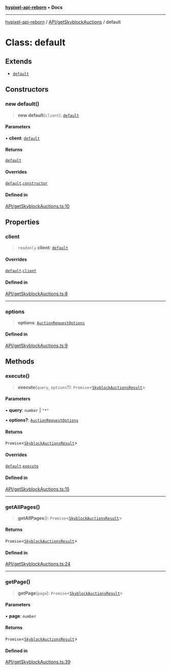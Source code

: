 [**hypixel-api-reborn**](../../../README.md) • **Docs**

***

[hypixel-api-reborn](../../../modules.md) / [API/getSkyblockAuctions](../README.md) / default

# Class: default

## Extends

- [`default`](../../../Private/Endpoint/classes/default.md)

## Constructors

### new default()

> **new default**(`client`): [`default`](default.md)

#### Parameters

• **client**: [`default`](../../../Client/classes/default.md)

#### Returns

[`default`](default.md)

#### Overrides

[`default`](../../../Private/Endpoint/classes/default.md).[`constructor`](../../../Private/Endpoint/classes/default.md#constructors)

#### Defined in

[API/getSkyblockAuctions.ts:10](https://github.com/Kathund/REBORN-docs-TEST/blob/226e7f6a62bb6bca87ef0828ac84e9098d59f860/src/API/getSkyblockAuctions.ts#L10)

## Properties

### client

> `readonly` **client**: [`default`](../../../Client/classes/default.md)

#### Overrides

[`default`](../../../Private/Endpoint/classes/default.md).[`client`](../../../Private/Endpoint/classes/default.md#client)

#### Defined in

[API/getSkyblockAuctions.ts:8](https://github.com/Kathund/REBORN-docs-TEST/blob/226e7f6a62bb6bca87ef0828ac84e9098d59f860/src/API/getSkyblockAuctions.ts#L8)

***

### options

> **options**: [`AuctionRequestOptions`](../../API/interfaces/AuctionRequestOptions.md)

#### Defined in

[API/getSkyblockAuctions.ts:9](https://github.com/Kathund/REBORN-docs-TEST/blob/226e7f6a62bb6bca87ef0828ac84e9098d59f860/src/API/getSkyblockAuctions.ts#L9)

## Methods

### execute()

> **execute**(`query`, `options`?): `Promise`\<[`SkyblockAuctionsResult`](../../API/interfaces/SkyblockAuctionsResult.md)\>

#### Parameters

• **query**: `number` \| `"*"`

• **options?**: [`AuctionRequestOptions`](../../API/interfaces/AuctionRequestOptions.md)

#### Returns

`Promise`\<[`SkyblockAuctionsResult`](../../API/interfaces/SkyblockAuctionsResult.md)\>

#### Overrides

[`default`](../../../Private/Endpoint/classes/default.md).[`execute`](../../../Private/Endpoint/classes/default.md#execute)

#### Defined in

[API/getSkyblockAuctions.ts:15](https://github.com/Kathund/REBORN-docs-TEST/blob/226e7f6a62bb6bca87ef0828ac84e9098d59f860/src/API/getSkyblockAuctions.ts#L15)

***

### getAllPages()

> **getAllPages**(): `Promise`\<[`SkyblockAuctionsResult`](../../API/interfaces/SkyblockAuctionsResult.md)\>

#### Returns

`Promise`\<[`SkyblockAuctionsResult`](../../API/interfaces/SkyblockAuctionsResult.md)\>

#### Defined in

[API/getSkyblockAuctions.ts:24](https://github.com/Kathund/REBORN-docs-TEST/blob/226e7f6a62bb6bca87ef0828ac84e9098d59f860/src/API/getSkyblockAuctions.ts#L24)

***

### getPage()

> **getPage**(`page`): `Promise`\<[`SkyblockAuctionsResult`](../../API/interfaces/SkyblockAuctionsResult.md)\>

#### Parameters

• **page**: `number`

#### Returns

`Promise`\<[`SkyblockAuctionsResult`](../../API/interfaces/SkyblockAuctionsResult.md)\>

#### Defined in

[API/getSkyblockAuctions.ts:39](https://github.com/Kathund/REBORN-docs-TEST/blob/226e7f6a62bb6bca87ef0828ac84e9098d59f860/src/API/getSkyblockAuctions.ts#L39)
